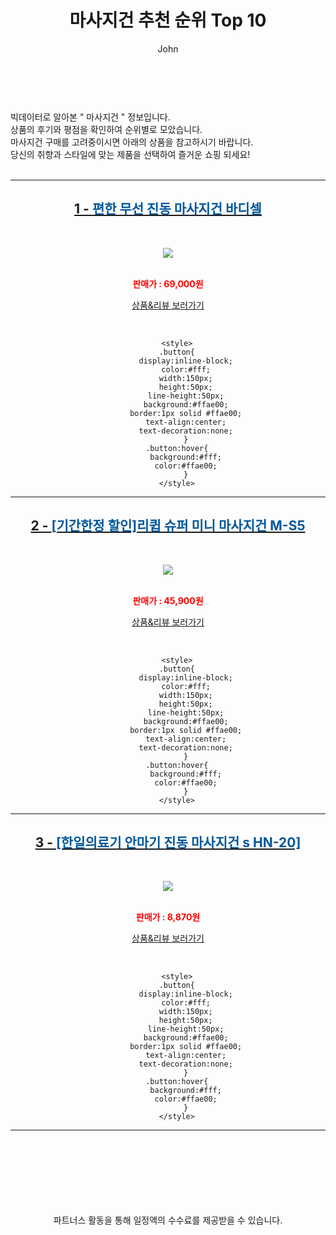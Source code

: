 ﻿---
layout: post
title:  "마사지건 추천 순위 Top 10"
author: John
categories: [ 생활/건강 ]
tags: [ 마사지건 순위, 마사지건 부작용, 마사지건 효과, 마사지건 추천 뽐뿌, 마사지건 비교, 마사지건 단점, 마사지건 어깨, 마사지건 나무위키, 마사지건 가성비, 마사지건 뱃살 ]
image: http://www.olympick.co.kr/data/goods/20/03/13/1000000581/1000000581_list_02.jpg 
description: "쿠팡에서 마사지건 관련 상품으로 가장 고객 선호도가 높은 제품 중 하나입니다."
---

<br>
<br>
빅데이터로 알아본 " 마사지건 " 정보입니다.
<br>
상품의 후기와 평점을 확인하여 순위별로 모았습니다.
<br>
마사지건  구매를 고려중이시면 아래의 상품을 참고하시기 바랍니다.
<br>
당신의 취향과 스타일에 맞는 제품을 선택하여 즐거운 쇼핑 되세요!
<br><br>
<hr>
<p>
    
<center><h2><a href="https://oneany.shop/gBtZbJ" target="_blank"><b>1 - <font color='#01579B'>편한 무선 진동 마사지건 바디셀</font></b></a></h2><br>

<a href="https://oneany.shop/gBtZbJ" target="_blank"><img src="http://www.olympick.co.kr/data/goods/20/03/13/1000000581/1000000581_list_02.jpg"></a><br><br>

<b><font color='#ff0000'>판매가 : 69,000원</font></b><br>

<a href="https://oneany.shop/gBtZbJ" target="_blank" class="button">상품&리뷰 보러가기</a><p><br>

        <style>
        .button{
            display:inline-block;
            color:#fff;
            width:150px;
            height:50px;
            line-height:50px;
            background:#ffae00;
            border:1px solid #ffae00;
            text-align:center;
            text-decoration:none;
            }
        .button:hover{
            background:#fff;
            color:#ffae00;
            }
        </style>

<hr>

<center><h2><a href="https://oneany.shop/2YaQot" target="_blank"><b>2 - <font color='#01579B'>[기간한정 할인]리큅 슈퍼 미니 마사지건 M-S5</font></b></a></h2><br>

<a href="https://oneany.shop/2YaQot" target="_blank"><img src="https://editorspick.hgodo.com/img/goods/20/12/50/1000000415/1000000415_detail_021.jpg"></a><br><br>

<b><font color='#ff0000'>판매가 : 45,900원</font></b><br>

<a href="https://oneany.shop/2YaQot" target="_blank" class="button">상품&리뷰 보러가기</a><p><br>

        <style>
        .button{
            display:inline-block;
            color:#fff;
            width:150px;
            height:50px;
            line-height:50px;
            background:#ffae00;
            border:1px solid #ffae00;
            text-align:center;
            text-decoration:none;
            }
        .button:hover{
            background:#fff;
            color:#ffae00;
            }
        </style>

<hr>

<center><h2><a href="https://oneany.shop/zimzWX" target="_blank"><b>3 - <font color='#01579B'>[한일의료기 안마기 진동 마사지건 s HN-20]</font></b></a></h2><br>

<a href="https://oneany.shop/zimzWX" target="_blank"><img src="https://shopping-phinf.pstatic.net/main_2751347/27513472305.jpg"></a><br><br>

<b><font color='#ff0000'>판매가 : 8,870원</font></b><br>

<a href="https://oneany.shop/zimzWX" target="_blank" class="button">상품&리뷰 보러가기</a><p><br>

        <style>
        .button{
            display:inline-block;
            color:#fff;
            width:150px;
            height:50px;
            line-height:50px;
            background:#ffae00;
            border:1px solid #ffae00;
            text-align:center;
            text-decoration:none;
            }
        .button:hover{
            background:#fff;
            color:#ffae00;
            }
        </style>

<hr>

<br><br><br><br><br><br><br>
파트너스 활동을 통해 일정액의 수수료를 제공받을 수 있습니다.
